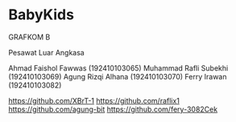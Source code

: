 # BabyKids
GRAFKOM B

Pesawat Luar Angkasa

Ahmad Faishol Fawwas (192410103065)
Muhammad Rafli Subekhi (192410103069)
Agung Rizqi Alhana (192410103070)
Ferry Irawan (192410103082)

https://github.com/XBrT-1
https://github.com/raflix1
https://github.com/agung-bit
https://github.com/fery-3082Cek
